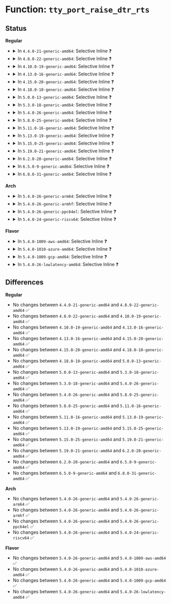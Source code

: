 # Function: <code>tty_port_raise_dtr_rts</code>

## Status
<b>Regular</b>
<ul>
<li>
<details>
<summary>In <code>4.4.0-21-generic-amd64</code>: Selective Inline ❓</summary>

```c
void tty_port_raise_dtr_rts(struct tty_port * port)
```

```json
{
  "name": "tty_port_raise_dtr_rts",
  "collision_type": "Unique Global",
  "inline_type": "Selective",
  "funcs": [
    {
      "addr": 18446744071584001808,
      "name": "tty_port_raise_dtr_rts",
      "external": true,
      "loc": "drivers/tty/tty_port.c:310",
      "file": "drivers/tty/tty_port.c",
      "inline": "not declared, inlined",
      "caller_inline": [
        "drivers/tty/tty_port.c:tty_port_block_til_ready",
        "drivers/tty/tty_port.c:tty_port_block_til_ready"
      ],
      "caller_func": []
    }
  ],
  "symbols": [
    {
      "addr": 18446744071584001808,
      "name": "tty_port_raise_dtr_rts",
      "section": ".text",
      "bind": "STB_GLOBAL",
      "size": 35
    }
  ]
}
```
</details>
</li>
<li>
<details>
<summary>In <code>4.8.0-22-generic-amd64</code>: Selective Inline ❓</summary>

```c
void tty_port_raise_dtr_rts(struct tty_port * port)
```

```json
{
  "name": "tty_port_raise_dtr_rts",
  "collision_type": "Unique Global",
  "inline_type": "Selective",
  "funcs": [
    {
      "addr": 18446744071584335496,
      "name": "tty_port_raise_dtr_rts",
      "external": true,
      "loc": "drivers/tty/tty_port.c:311",
      "file": "drivers/tty/tty_port.c",
      "inline": "not declared, inlined",
      "caller_inline": [
        "drivers/tty/tty_port.c:tty_port_block_til_ready",
        "drivers/tty/tty_port.c:tty_port_block_til_ready"
      ],
      "caller_func": []
    }
  ],
  "symbols": [
    {
      "addr": 18446744071584333216,
      "name": "tty_port_raise_dtr_rts",
      "section": ".text",
      "bind": "STB_GLOBAL",
      "size": 35
    }
  ]
}
```
</details>
</li>
<li>
<details>
<summary>In <code>4.10.0-19-generic-amd64</code>: Selective Inline ❓</summary>

```c
void tty_port_raise_dtr_rts(struct tty_port * port)
```

```json
{
  "name": "tty_port_raise_dtr_rts",
  "collision_type": "Unique Global",
  "inline_type": "Selective",
  "funcs": [
    {
      "addr": 18446744071584517352,
      "name": "tty_port_raise_dtr_rts",
      "external": true,
      "loc": "drivers/tty/tty_port.c:311",
      "file": "drivers/tty/tty_port.c",
      "inline": "not declared, inlined",
      "caller_inline": [
        "drivers/tty/tty_port.c:tty_port_block_til_ready",
        "drivers/tty/tty_port.c:tty_port_block_til_ready"
      ],
      "caller_func": []
    }
  ],
  "symbols": [
    {
      "addr": 18446744071584515072,
      "name": "tty_port_raise_dtr_rts",
      "section": ".text",
      "bind": "STB_GLOBAL",
      "size": 35
    }
  ]
}
```
</details>
</li>
<li>
<details>
<summary>In <code>4.13.0-16-generic-amd64</code>: Selective Inline ❓</summary>

```c
void tty_port_raise_dtr_rts(struct tty_port * port)
```

```json
{
  "name": "tty_port_raise_dtr_rts",
  "collision_type": "Unique Global",
  "inline_type": "Selective",
  "funcs": [
    {
      "addr": 18446744071584596926,
      "name": "tty_port_raise_dtr_rts",
      "external": true,
      "loc": "drivers/tty/tty_port.c:419",
      "file": "drivers/tty/tty_port.c",
      "inline": "not declared, inlined",
      "caller_inline": [
        "drivers/tty/tty_port.c:tty_port_block_til_ready",
        "drivers/tty/tty_port.c:tty_port_block_til_ready"
      ],
      "caller_func": []
    }
  ],
  "symbols": [
    {
      "addr": 18446744071584594464,
      "name": "tty_port_raise_dtr_rts",
      "section": ".text",
      "bind": "STB_GLOBAL",
      "size": 36
    }
  ]
}
```
</details>
</li>
<li>
<details>
<summary>In <code>4.15.0-20-generic-amd64</code>: Selective Inline ❓</summary>

```c
void tty_port_raise_dtr_rts(struct tty_port * port)
```

```json
{
  "name": "tty_port_raise_dtr_rts",
  "collision_type": "Unique Global",
  "inline_type": "Selective",
  "funcs": [
    {
      "addr": 18446744071585009137,
      "name": "tty_port_raise_dtr_rts",
      "external": true,
      "loc": "drivers/tty/tty_port.c:420",
      "file": "drivers/tty/tty_port.c",
      "inline": "not declared, inlined",
      "caller_inline": [
        "drivers/tty/tty_port.c:tty_port_block_til_ready",
        "drivers/tty/tty_port.c:tty_port_block_til_ready"
      ],
      "caller_func": []
    }
  ],
  "symbols": [
    {
      "addr": 18446744071585006560,
      "name": "tty_port_raise_dtr_rts",
      "section": ".text",
      "bind": "STB_GLOBAL",
      "size": 39
    }
  ]
}
```
</details>
</li>
<li>
<details>
<summary>In <code>4.18.0-10-generic-amd64</code>: Selective Inline ❓</summary>

```c
void tty_port_raise_dtr_rts(struct tty_port * port)
```

```json
{
  "name": "tty_port_raise_dtr_rts",
  "collision_type": "Unique Global",
  "inline_type": "Selective",
  "funcs": [
    {
      "addr": 18446744071585243330,
      "name": "tty_port_raise_dtr_rts",
      "external": true,
      "loc": "drivers/tty/tty_port.c:420",
      "file": "drivers/tty/tty_port.c",
      "inline": "not declared, inlined",
      "caller_inline": [
        "drivers/tty/tty_port.c:tty_port_block_til_ready",
        "drivers/tty/tty_port.c:tty_port_block_til_ready"
      ],
      "caller_func": []
    }
  ],
  "symbols": [
    {
      "addr": 18446744071585240736,
      "name": "tty_port_raise_dtr_rts",
      "section": ".text",
      "bind": "STB_GLOBAL",
      "size": 38
    }
  ]
}
```
</details>
</li>
<li>
<details>
<summary>In <code>5.0.0-13-generic-amd64</code>: Selective Inline ❓</summary>

```c
void tty_port_raise_dtr_rts(struct tty_port * port)
```

```json
{
  "name": "tty_port_raise_dtr_rts",
  "collision_type": "Unique Global",
  "inline_type": "Selective",
  "funcs": [
    {
      "addr": 18446744071585362754,
      "name": "tty_port_raise_dtr_rts",
      "external": true,
      "loc": "drivers/tty/tty_port.c:415",
      "file": "drivers/tty/tty_port.c",
      "inline": "not declared, inlined",
      "caller_inline": [
        "drivers/tty/tty_port.c:tty_port_block_til_ready",
        "drivers/tty/tty_port.c:tty_port_block_til_ready"
      ],
      "caller_func": []
    }
  ],
  "symbols": [
    {
      "addr": 18446744071585360144,
      "name": "tty_port_raise_dtr_rts",
      "section": ".text",
      "bind": "STB_GLOBAL",
      "size": 38
    }
  ]
}
```
</details>
</li>
<li>
<details>
<summary>In <code>5.3.0-18-generic-amd64</code>: Selective Inline ❓</summary>

```c
void tty_port_raise_dtr_rts(struct tty_port * port)
```

```json
{
  "name": "tty_port_raise_dtr_rts",
  "collision_type": "Unique Global",
  "inline_type": "Selective",
  "funcs": [
    {
      "addr": 18446744071585576380,
      "name": "tty_port_raise_dtr_rts",
      "external": true,
      "loc": "drivers/tty/tty_port.c:415",
      "file": "drivers/tty/tty_port.c",
      "inline": "not declared, inlined",
      "caller_inline": [
        "drivers/tty/tty_port.c:tty_port_block_til_ready",
        "drivers/tty/tty_port.c:tty_port_block_til_ready"
      ],
      "caller_func": []
    }
  ],
  "symbols": [
    {
      "addr": 18446744071585573728,
      "name": "tty_port_raise_dtr_rts",
      "section": ".text",
      "bind": "STB_GLOBAL",
      "size": 38
    }
  ]
}
```
</details>
</li>
<li>
<details>
<summary>In <code>5.4.0-26-generic-amd64</code>: Selective Inline ❓</summary>

```c
void tty_port_raise_dtr_rts(struct tty_port * port)
```

```json
{
  "name": "tty_port_raise_dtr_rts",
  "collision_type": "Unique Global",
  "inline_type": "Selective",
  "funcs": [
    {
      "addr": 18446744071585717340,
      "name": "tty_port_raise_dtr_rts",
      "external": true,
      "loc": "drivers/tty/tty_port.c:416",
      "file": "drivers/tty/tty_port.c",
      "inline": "not declared, inlined",
      "caller_inline": [
        "drivers/tty/tty_port.c:tty_port_block_til_ready",
        "drivers/tty/tty_port.c:tty_port_block_til_ready"
      ],
      "caller_func": []
    }
  ],
  "symbols": [
    {
      "addr": 18446744071585714736,
      "name": "tty_port_raise_dtr_rts",
      "section": ".text",
      "bind": "STB_GLOBAL",
      "size": 38
    }
  ]
}
```
</details>
</li>
<li>
<details>
<summary>In <code>5.8.0-25-generic-amd64</code>: Selective Inline ❓</summary>

```c
void tty_port_raise_dtr_rts(struct tty_port * port)
```

```json
{
  "name": "tty_port_raise_dtr_rts",
  "collision_type": "Unique Global",
  "inline_type": "Selective",
  "funcs": [
    {
      "addr": 18446744071586447428,
      "name": "tty_port_raise_dtr_rts",
      "external": true,
      "loc": "drivers/tty/tty_port.c:416",
      "file": "drivers/tty/tty_port.c",
      "inline": "not declared, inlined",
      "caller_inline": [
        "drivers/tty/tty_port.c:tty_port_block_til_ready",
        "drivers/tty/tty_port.c:tty_port_block_til_ready"
      ],
      "caller_func": []
    }
  ],
  "symbols": [
    {
      "addr": 18446744071586444032,
      "name": "tty_port_raise_dtr_rts",
      "section": ".text",
      "bind": "STB_GLOBAL",
      "size": 38
    }
  ]
}
```
</details>
</li>
<li>
<details>
<summary>In <code>5.11.0-16-generic-amd64</code>: Selective Inline ❓</summary>

```c
void tty_port_raise_dtr_rts(struct tty_port * port)
```

```json
{
  "name": "tty_port_raise_dtr_rts",
  "collision_type": "Unique Global",
  "inline_type": "Selective",
  "funcs": [
    {
      "addr": 18446744071586561916,
      "name": "tty_port_raise_dtr_rts",
      "external": true,
      "loc": "drivers/tty/tty_port.c:416",
      "file": "drivers/tty/tty_port.c",
      "inline": "not declared, inlined",
      "caller_inline": [
        "drivers/tty/tty_port.c:tty_port_block_til_ready",
        "drivers/tty/tty_port.c:tty_port_block_til_ready"
      ],
      "caller_func": []
    }
  ],
  "symbols": [
    {
      "addr": 18446744071586558512,
      "name": "tty_port_raise_dtr_rts",
      "section": ".text",
      "bind": "STB_GLOBAL",
      "size": 38
    }
  ]
}
```
</details>
</li>
<li>
<details>
<summary>In <code>5.13.0-19-generic-amd64</code>: Selective Inline ❓</summary>

```c
void tty_port_raise_dtr_rts(struct tty_port * port)
```

```json
{
  "name": "tty_port_raise_dtr_rts",
  "collision_type": "Unique Global",
  "inline_type": "Selective",
  "funcs": [
    {
      "addr": 18446744071586446876,
      "name": "tty_port_raise_dtr_rts",
      "external": true,
      "loc": "drivers/tty/tty_port.c:417",
      "file": "drivers/tty/tty_port.c",
      "inline": "not declared, inlined",
      "caller_inline": [
        "drivers/tty/tty_port.c:tty_port_block_til_ready",
        "drivers/tty/tty_port.c:tty_port_block_til_ready"
      ],
      "caller_func": []
    }
  ],
  "symbols": [
    {
      "addr": 18446744071586443472,
      "name": "tty_port_raise_dtr_rts",
      "section": ".text",
      "bind": "STB_GLOBAL",
      "size": 38
    }
  ]
}
```
</details>
</li>
<li>
<details>
<summary>In <code>5.15.0-25-generic-amd64</code>: Selective Inline ❓</summary>

```c
void tty_port_raise_dtr_rts(struct tty_port * port)
```

```json
{
  "name": "tty_port_raise_dtr_rts",
  "collision_type": "Unique Global",
  "inline_type": "Selective",
  "funcs": [
    {
      "addr": 18446744071586973116,
      "name": "tty_port_raise_dtr_rts",
      "external": true,
      "loc": "drivers/tty/tty_port.c:417",
      "file": "drivers/tty/tty_port.c",
      "inline": "not declared, inlined",
      "caller_inline": [
        "drivers/tty/tty_port.c:tty_port_block_til_ready",
        "drivers/tty/tty_port.c:tty_port_block_til_ready"
      ],
      "caller_func": []
    }
  ],
  "symbols": [
    {
      "addr": 18446744071586969696,
      "name": "tty_port_raise_dtr_rts",
      "section": ".text",
      "bind": "STB_GLOBAL",
      "size": 38
    }
  ]
}
```
</details>
</li>
<li>
<details>
<summary>In <code>5.19.0-21-generic-amd64</code>: Selective Inline ❓</summary>

```c
void tty_port_raise_dtr_rts(struct tty_port * port)
```

```json
{
  "name": "tty_port_raise_dtr_rts",
  "collision_type": "Unique Global",
  "inline_type": "Selective",
  "funcs": [
    {
      "addr": 18446744071588269384,
      "name": "tty_port_raise_dtr_rts",
      "external": true,
      "loc": "drivers/tty/tty_port.c:442",
      "file": "drivers/tty/tty_port.c",
      "inline": "not declared, inlined",
      "caller_inline": [
        "drivers/tty/tty_port.c:tty_port_block_til_ready",
        "drivers/tty/tty_port.c:tty_port_block_til_ready"
      ],
      "caller_func": []
    }
  ],
  "symbols": [
    {
      "addr": 18446744071588265552,
      "name": "tty_port_raise_dtr_rts",
      "section": ".text",
      "bind": "STB_GLOBAL",
      "size": 58
    }
  ]
}
```
</details>
</li>
<li>
<details>
<summary>In <code>6.2.0-20-generic-amd64</code>: Selective Inline ❓</summary>

```c
void tty_port_raise_dtr_rts(struct tty_port * port)
```

```json
{
  "name": "tty_port_raise_dtr_rts",
  "collision_type": "Unique Global",
  "inline_type": "Selective",
  "funcs": [
    {
      "addr": 18446744071589684248,
      "name": "tty_port_raise_dtr_rts",
      "external": true,
      "loc": "drivers/tty/tty_port.c:463",
      "file": "drivers/tty/tty_port.c",
      "inline": "not declared, inlined",
      "caller_inline": [
        "drivers/tty/tty_port.c:tty_port_block_til_ready",
        "drivers/tty/tty_port.c:tty_port_block_til_ready"
      ],
      "caller_func": []
    }
  ],
  "symbols": [
    {
      "addr": 18446744071589679856,
      "name": "tty_port_raise_dtr_rts",
      "section": ".text",
      "bind": "STB_GLOBAL",
      "size": 58
    }
  ]
}
```
</details>
</li>
<li>
<details>
<summary>In <code>6.5.0-9-generic-amd64</code>: Selective Inline ❓</summary>

```c
void tty_port_raise_dtr_rts(struct tty_port * port)
```

```json
{
  "name": "tty_port_raise_dtr_rts",
  "collision_type": "Unique Global",
  "inline_type": "Selective",
  "funcs": [
    {
      "addr": 18446744071589988856,
      "name": "tty_port_raise_dtr_rts",
      "external": true,
      "loc": "drivers/tty/tty_port.c:463",
      "file": "drivers/tty/tty_port.c",
      "inline": "not declared, inlined",
      "caller_inline": [
        "drivers/tty/tty_port.c:tty_port_block_til_ready",
        "drivers/tty/tty_port.c:tty_port_block_til_ready"
      ],
      "caller_func": []
    }
  ],
  "symbols": [
    {
      "addr": 18446744071589984464,
      "name": "tty_port_raise_dtr_rts",
      "section": ".text",
      "bind": "STB_GLOBAL",
      "size": 58
    }
  ]
}
```
</details>
</li>
<li>
<details>
<summary>In <code>6.8.0-31-generic-amd64</code>: Selective Inline ❓</summary>

```c
void tty_port_raise_dtr_rts(struct tty_port * port)
```

```json
{
  "name": "tty_port_raise_dtr_rts",
  "collision_type": "Unique Global",
  "inline_type": "Selective",
  "funcs": [
    {
      "addr": 18446744071590327384,
      "name": "tty_port_raise_dtr_rts",
      "external": true,
      "loc": "drivers/tty/tty_port.c:463",
      "file": "drivers/tty/tty_port.c",
      "inline": "not declared, inlined",
      "caller_inline": [
        "drivers/tty/tty_port.c:tty_port_block_til_ready",
        "drivers/tty/tty_port.c:tty_port_block_til_ready"
      ],
      "caller_func": []
    }
  ],
  "symbols": [
    {
      "addr": 18446744071590322960,
      "name": "tty_port_raise_dtr_rts",
      "section": ".text",
      "bind": "STB_GLOBAL",
      "size": 58
    }
  ]
}
```
</details>
</li>
</ul>
<b>Arch</b>
<ul>
<li>
<details>
<summary>In <code>5.4.0-26-generic-arm64</code>: Selective Inline ❓</summary>

```c
void tty_port_raise_dtr_rts(struct tty_port * port)
```

```json
{
  "name": "tty_port_raise_dtr_rts",
  "collision_type": "Unique Global",
  "inline_type": "Selective",
  "funcs": [
    {
      "addr": 18446603336498408364,
      "name": "tty_port_raise_dtr_rts",
      "external": true,
      "loc": "drivers/tty/tty_port.c:416",
      "file": "drivers/tty/tty_port.c",
      "inline": "not declared, inlined",
      "caller_inline": [
        "drivers/tty/tty_port.c:tty_port_block_til_ready",
        "drivers/tty/tty_port.c:tty_port_block_til_ready"
      ],
      "caller_func": []
    }
  ],
  "symbols": [
    {
      "addr": 18446603336498404424,
      "name": "tty_port_raise_dtr_rts",
      "section": ".text",
      "bind": "STB_GLOBAL",
      "size": 60
    }
  ]
}
```
</details>
</li>
<li>
<details>
<summary>In <code>5.4.0-26-generic-armhf</code>: Selective Inline ❓</summary>

```c
void tty_port_raise_dtr_rts(struct tty_port * port)
```

```json
{
  "name": "tty_port_raise_dtr_rts",
  "collision_type": "Unique Global",
  "inline_type": "Selective",
  "funcs": [
    {
      "addr": 3231080304,
      "name": "tty_port_raise_dtr_rts",
      "external": true,
      "loc": "drivers/tty/tty_port.c:416",
      "file": "drivers/tty/tty_port.c",
      "inline": "not declared, inlined",
      "caller_inline": [
        "drivers/tty/tty_port.c:tty_port_block_til_ready",
        "drivers/tty/tty_port.c:tty_port_block_til_ready"
      ],
      "caller_func": []
    }
  ],
  "symbols": [
    {
      "addr": 3231078424,
      "name": "tty_port_raise_dtr_rts",
      "section": ".text",
      "bind": "STB_GLOBAL",
      "size": 48
    }
  ]
}
```
</details>
</li>
<li>
<details>
<summary>In <code>5.4.0-26-generic-ppc64el</code>: Selective Inline ❓</summary>

```c
void tty_port_raise_dtr_rts(struct tty_port * port)
```

```json
{
  "name": "tty_port_raise_dtr_rts",
  "collision_type": "Unique Global",
  "inline_type": "Selective",
  "funcs": [
    {
      "addr": 13835058055291593136,
      "name": "tty_port_raise_dtr_rts",
      "external": true,
      "loc": "drivers/tty/tty_port.c:416",
      "file": "drivers/tty/tty_port.c",
      "inline": "not declared, inlined",
      "caller_inline": [
        "drivers/tty/tty_port.c:tty_port_block_til_ready",
        "drivers/tty/tty_port.c:tty_port_block_til_ready"
      ],
      "caller_func": []
    }
  ],
  "symbols": [
    {
      "addr": 13835058055291588720,
      "name": "tty_port_raise_dtr_rts",
      "section": ".text",
      "bind": "STB_GLOBAL",
      "size": 80
    }
  ]
}
```
</details>
</li>
<li>
<details>
<summary>In <code>5.4.0-24-generic-riscv64</code>: Selective Inline ❓</summary>

```c
void tty_port_raise_dtr_rts(struct tty_port * port)
```

```json
{
  "name": "tty_port_raise_dtr_rts",
  "collision_type": "Unique Global",
  "inline_type": "Selective",
  "funcs": [
    {
      "addr": 18446743936276066442,
      "name": "tty_port_raise_dtr_rts",
      "external": true,
      "loc": "drivers/tty/tty_port.c:416",
      "file": "drivers/tty/tty_port.c",
      "inline": "not declared, inlined",
      "caller_inline": [
        "drivers/tty/tty_port.c:tty_port_block_til_ready",
        "drivers/tty/tty_port.c:tty_port_block_til_ready"
      ],
      "caller_func": []
    }
  ],
  "symbols": [
    {
      "addr": 18446743936276064540,
      "name": "tty_port_raise_dtr_rts",
      "section": ".text",
      "bind": "STB_GLOBAL",
      "size": 44
    }
  ]
}
```
</details>
</li>
</ul>
<b>Flavor</b>
<ul>
<li>
<details>
<summary>In <code>5.4.0-1009-aws-amd64</code>: Selective Inline ❓</summary>

```c
void tty_port_raise_dtr_rts(struct tty_port * port)
```

```json
{
  "name": "tty_port_raise_dtr_rts",
  "collision_type": "Unique Global",
  "inline_type": "Selective",
  "funcs": [
    {
      "addr": 18446744071585478364,
      "name": "tty_port_raise_dtr_rts",
      "external": true,
      "loc": "drivers/tty/tty_port.c:416",
      "file": "drivers/tty/tty_port.c",
      "inline": "not declared, inlined",
      "caller_inline": [
        "drivers/tty/tty_port.c:tty_port_block_til_ready",
        "drivers/tty/tty_port.c:tty_port_block_til_ready"
      ],
      "caller_func": []
    }
  ],
  "symbols": [
    {
      "addr": 18446744071585475760,
      "name": "tty_port_raise_dtr_rts",
      "section": ".text",
      "bind": "STB_GLOBAL",
      "size": 38
    }
  ]
}
```
</details>
</li>
<li>
<details>
<summary>In <code>5.4.0-1010-azure-amd64</code>: Selective Inline ❓</summary>

```c
void tty_port_raise_dtr_rts(struct tty_port * port)
```

```json
{
  "name": "tty_port_raise_dtr_rts",
  "collision_type": "Unique Global",
  "inline_type": "Selective",
  "funcs": [
    {
      "addr": 18446744071585348300,
      "name": "tty_port_raise_dtr_rts",
      "external": true,
      "loc": "drivers/tty/tty_port.c:416",
      "file": "drivers/tty/tty_port.c",
      "inline": "not declared, inlined",
      "caller_inline": [
        "drivers/tty/tty_port.c:tty_port_block_til_ready",
        "drivers/tty/tty_port.c:tty_port_block_til_ready"
      ],
      "caller_func": []
    }
  ],
  "symbols": [
    {
      "addr": 18446744071585345776,
      "name": "tty_port_raise_dtr_rts",
      "section": ".text",
      "bind": "STB_GLOBAL",
      "size": 38
    }
  ]
}
```
</details>
</li>
<li>
<details>
<summary>In <code>5.4.0-1009-gcp-amd64</code>: Selective Inline ❓</summary>

```c
void tty_port_raise_dtr_rts(struct tty_port * port)
```

```json
{
  "name": "tty_port_raise_dtr_rts",
  "collision_type": "Unique Global",
  "inline_type": "Selective",
  "funcs": [
    {
      "addr": 18446744071585667740,
      "name": "tty_port_raise_dtr_rts",
      "external": true,
      "loc": "drivers/tty/tty_port.c:416",
      "file": "drivers/tty/tty_port.c",
      "inline": "not declared, inlined",
      "caller_inline": [
        "drivers/tty/tty_port.c:tty_port_block_til_ready",
        "drivers/tty/tty_port.c:tty_port_block_til_ready"
      ],
      "caller_func": []
    }
  ],
  "symbols": [
    {
      "addr": 18446744071585665136,
      "name": "tty_port_raise_dtr_rts",
      "section": ".text",
      "bind": "STB_GLOBAL",
      "size": 38
    }
  ]
}
```
</details>
</li>
<li>
<details>
<summary>In <code>5.4.0-26-lowlatency-amd64</code>: Selective Inline ❓</summary>

```c
void tty_port_raise_dtr_rts(struct tty_port * port)
```

```json
{
  "name": "tty_port_raise_dtr_rts",
  "collision_type": "Unique Global",
  "inline_type": "Selective",
  "funcs": [
    {
      "addr": 18446744071585775852,
      "name": "tty_port_raise_dtr_rts",
      "external": true,
      "loc": "drivers/tty/tty_port.c:416",
      "file": "drivers/tty/tty_port.c",
      "inline": "not declared, inlined",
      "caller_inline": [
        "drivers/tty/tty_port.c:tty_port_block_til_ready",
        "drivers/tty/tty_port.c:tty_port_block_til_ready"
      ],
      "caller_func": []
    }
  ],
  "symbols": [
    {
      "addr": 18446744071585773248,
      "name": "tty_port_raise_dtr_rts",
      "section": ".text",
      "bind": "STB_GLOBAL",
      "size": 38
    }
  ]
}
```
</details>
</li>
</ul>

## Differences
<b>Regular</b>
<ul>
<li>
No changes between <code>4.4.0-21-generic-amd64</code> and <code>4.8.0-22-generic-amd64</code> ✅
</li>
<li>
No changes between <code>4.8.0-22-generic-amd64</code> and <code>4.10.0-19-generic-amd64</code> ✅
</li>
<li>
No changes between <code>4.10.0-19-generic-amd64</code> and <code>4.13.0-16-generic-amd64</code> ✅
</li>
<li>
No changes between <code>4.13.0-16-generic-amd64</code> and <code>4.15.0-20-generic-amd64</code> ✅
</li>
<li>
No changes between <code>4.15.0-20-generic-amd64</code> and <code>4.18.0-10-generic-amd64</code> ✅
</li>
<li>
No changes between <code>4.18.0-10-generic-amd64</code> and <code>5.0.0-13-generic-amd64</code> ✅
</li>
<li>
No changes between <code>5.0.0-13-generic-amd64</code> and <code>5.3.0-18-generic-amd64</code> ✅
</li>
<li>
No changes between <code>5.3.0-18-generic-amd64</code> and <code>5.4.0-26-generic-amd64</code> ✅
</li>
<li>
No changes between <code>5.4.0-26-generic-amd64</code> and <code>5.8.0-25-generic-amd64</code> ✅
</li>
<li>
No changes between <code>5.8.0-25-generic-amd64</code> and <code>5.11.0-16-generic-amd64</code> ✅
</li>
<li>
No changes between <code>5.11.0-16-generic-amd64</code> and <code>5.13.0-19-generic-amd64</code> ✅
</li>
<li>
No changes between <code>5.13.0-19-generic-amd64</code> and <code>5.15.0-25-generic-amd64</code> ✅
</li>
<li>
No changes between <code>5.15.0-25-generic-amd64</code> and <code>5.19.0-21-generic-amd64</code> ✅
</li>
<li>
No changes between <code>5.19.0-21-generic-amd64</code> and <code>6.2.0-20-generic-amd64</code> ✅
</li>
<li>
No changes between <code>6.2.0-20-generic-amd64</code> and <code>6.5.0-9-generic-amd64</code> ✅
</li>
<li>
No changes between <code>6.5.0-9-generic-amd64</code> and <code>6.8.0-31-generic-amd64</code> ✅
</li>
</ul>
<b>Arch</b>
<ul>
<li>
No changes between <code>5.4.0-26-generic-amd64</code> and <code>5.4.0-26-generic-arm64</code> ✅
</li>
<li>
No changes between <code>5.4.0-26-generic-amd64</code> and <code>5.4.0-26-generic-armhf</code> ✅
</li>
<li>
No changes between <code>5.4.0-26-generic-amd64</code> and <code>5.4.0-26-generic-ppc64el</code> ✅
</li>
<li>
No changes between <code>5.4.0-26-generic-amd64</code> and <code>5.4.0-24-generic-riscv64</code> ✅
</li>
</ul>
<b>Flavor</b>
<ul>
<li>
No changes between <code>5.4.0-26-generic-amd64</code> and <code>5.4.0-1009-aws-amd64</code> ✅
</li>
<li>
No changes between <code>5.4.0-26-generic-amd64</code> and <code>5.4.0-1010-azure-amd64</code> ✅
</li>
<li>
No changes between <code>5.4.0-26-generic-amd64</code> and <code>5.4.0-1009-gcp-amd64</code> ✅
</li>
<li>
No changes between <code>5.4.0-26-generic-amd64</code> and <code>5.4.0-26-lowlatency-amd64</code> ✅
</li>
</ul>
